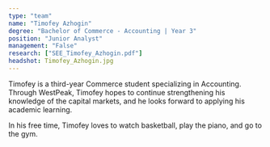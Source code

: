 ```yaml
---
type: "team"
name: "Timofey Azhogin"
degree: "Bachelor of Commerce - Accounting | Year 3"
position: "Junior Analyst"
management: "False"
research: ["SEE_Timofey_Azhogin.pdf"]
headshot: Timofey_Azhogin.jpg
---
```


Timofey is a third-year Commerce student specializing in Accounting. Through WestPeak, Timofey hopes to continue strengthening his knowledge of the capital markets, and he looks forward to applying his academic learning.

In his free time, Timofey loves to watch basketball, play the piano, and go to the gym.
